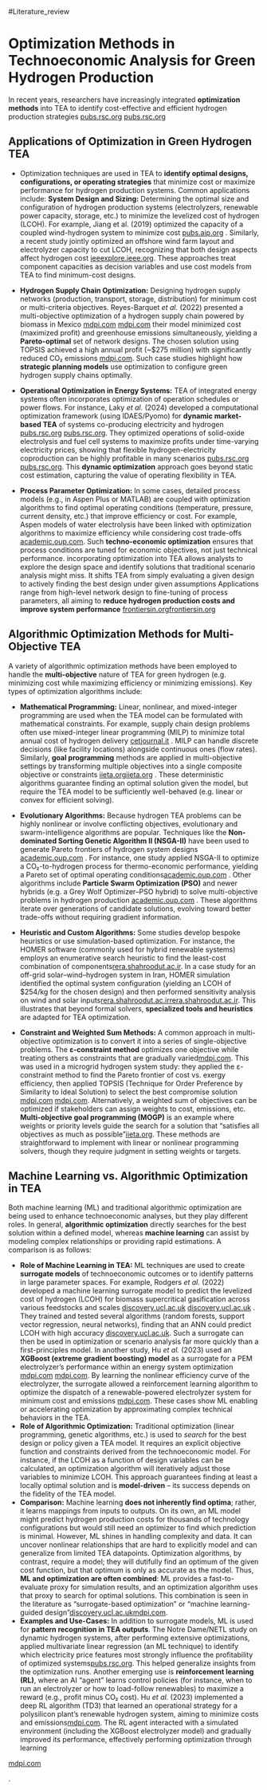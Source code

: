 #Literature_review
# Optimization Methods in Technoeconomic Analysis for Green Hydrogen Production

In recent years, researchers have increasingly integrated **optimization methods** into TEA to identify cost-effective and efficient hydrogen production strategies​ [pubs.rsc.org](https://pubs.rsc.org/en/Content/ArticleLanding/2024/EE/D4EE02394C#:~:text=flexibility,of%20evaluating%20new%20and%20emerging)  [pubs.rsc.org](https://pubs.rsc.org/en/content/articlehtml/2024/ee/d4ee02394c#:~:text=%28i,optimal%20technology%20and%20integration%20options) 
## Applications of Optimization in Green Hydrogen TEA

- Optimization techniques are used in TEA to **identify optimal designs, configurations, or operating strategies** that minimize cost or maximize performance for hydrogen production systems. Common applications include: **System Design and Sizing:** Determining the optimal size and configuration of hydrogen production systems (electrolyzers, renewable power capacity, storage, etc.) to minimize the levelized cost of hydrogen (LCOH). For example, Jiang et al. (2019) optimized the capacity of a coupled wind-hydrogen system to minimize cost​ [pubs.aip.org](https://pubs.aip.org/aip/jrse/article/13/4/044101/364102/Business-model-and-planning-approach-for-hydrogen#:~:text=Business%20model%20and%20planning%20approach,7012%3B%20Resources.%20For%20Researchers) . Similarly, a recent study jointly optimized an offshore wind farm layout and electrolyzer capacity to cut LCOH, recognizing that both design aspects affect hydrogen cost​ [ieeexplore.ieee.org](https://ieeexplore.ieee.org/document/10904013#:~:text=,the%20wake%20effect%20among). These approaches treat component capacities as decision variables and use cost models from TEA to find minimum-cost designs.
- **Hydrogen Supply Chain Optimization:** Designing hydrogen supply networks (production, transport, storage, distribution) for minimum cost or multi-criteria objectives. Reyes-Barquet _et al._ (2022) presented a multi-objective optimization of a hydrogen supply chain powered by biomass in Mexico​   [mdpi.com](https://www.mdpi.com/2227-7390/10/3/437#:~:text=The%20simultaneous%20optimization%20of%20both,solution%20chosen%20by%20the%20TOPSIS)    [mdpi.com](https://www.mdpi.com/2227-7390/10/3/437#:~:text=The%20solution%20selected%20using%20the,important%20performance%20indicators%20were%20estimated)   their model minimized cost (maximized profit) and greenhouse emissions simultaneously, yielding a **Pareto-optimal** set of network designs. The chosen solution using TOPSIS achieved a high annual profit (~$275 million) with significantly reduced CO₂ emissions​        [mdpi.com](https://www.mdpi.com/2227-7390/10/3/437#:~:text=The%20solution%20selected%20using%20the,important%20performance%20indicators%20were%20estimated). Such case studies highlight how **strategic planning models** use optimization to configure green hydrogen supply chains optimally.
    
- **Operational Optimization in Energy Systems:** TEA of integrated energy systems often incorporates optimization of operation schedules or power flows. For instance, Laky _et al._ (2024) developed a computational optimization framework (using IDAES/Pyomo) for **dynamic market-based TEA** of systems co-producing electricity and hydrogen​   [pubs.rsc.org](https://pubs.rsc.org/en/Content/ArticleLanding/2024/EE/D4EE02394C#:~:text=flexibility,of%20evaluating%20new%20and%20emerging) [pubs.rsc.org](https://pubs.rsc.org/en/content/articlehtml/2024/ee/d4ee02394c#:~:text=electrification,the%20Design%20of%20Advanced%20Energy). They optimized operations of solid-oxide electrolysis and fuel cell systems to maximize profits under time-varying electricity prices, showing that flexible hydrogen-electricity coproduction can be highly profitable in many scenarios​ [pubs.rsc.org](https://pubs.rsc.org/en/content/articlehtml/2024/ee/d4ee02394c#:~:text=investigate%20the%20integration%20of%20electricity,with%20high%20levels%20of%20variable)   [pubs.rsc.org](https://pubs.rsc.org/en/content/articlehtml/2024/ee/d4ee02394c#:~:text=coproduce%20electricity%20and%20hydrogen%20%E2%80%93,technologies%2C%20especially%20flexible%20coproduction%20systems). This **dynamic optimization** approach goes beyond static cost estimation, capturing the value of operating flexibility in TEA.
    
- **Process Parameter Optimization:** In some cases, detailed process models (e.g., in Aspen Plus or MATLAB) are coupled with optimization algorithms to find optimal operating conditions (temperature, pressure, current density, etc.) that improve efficiency or cost. For example, Aspen models of water electrolysis have been linked with optimization algorithms to maximize efficiency while considering cost trade-offs​ [academic.oup.com](https://academic.oup.com/ijlct/article/doi/10.1093/ijlct/ctae295/8029822#:~:text=,Horizon%202020%20research%20and).     Such **techno-economic optimization** ensures that process conditions are tuned for economic objectives, not just technical performance.
incorporating optimization into TEA allows analysts to explore the design space and identify solutions that traditional scenario analysis might miss. It shifts TEA from simply evaluating a given design to actively finding the best design under given assumptions
Applications range from high-level network design to fine-tuning of process parameters, all aiming to **reduce hydrogen production costs and improve system performance**​
[frontiersin.org](https://www.frontiersin.org/journals/sustainability/articles/10.3389/frsus.2022.943145/full#:~:text=and%20sensitivity%20analysis%20of%20the,2021) ​[frontiersin.org](https://www.frontiersin.org/journals/sustainability/articles/10.3389/frsus.2022.943145/full#:~:text=the%20economic%20aspects%20of%20hydrogen,2021) 


## Algorithmic Optimization Methods for Multi-Objective TEA

A variety of algorithmic optimization methods have been employed to handle the **multi-objective** nature of TEA for green hydrogen (e.g. minimizing cost while maximizing efficiency or minimizing emissions). Key types of optimization algorithms include:

- **Mathematical Programming:** Linear, nonlinear, and mixed-integer programming are used when the TEA model can be formulated with mathematical constraints. For example, supply chain design problems often use mixed-integer linear programming (MILP) to minimize total annual cost of hydrogen delivery​ [cetjournal.it](https://www.cetjournal.it/cet/23/103/118.pdf#:~:text=The%20annual%20total%20cost%20of,with%20maximum%20economic%20performance) . MILP can handle discrete decisions (like facility locations) alongside continuous ones (flow rates). Similarly, **goal programming** methods are applied in multi-objective settings by transforming multiple objectives into a single composite objective or constraints​ [iieta.org](https://iieta.org/journals/jnmes/paper/10.14447/jnmes.v27i2.a04#:~:text=d,commonly%20used%20in%20MCDM%20include)[iieta.org](https://iieta.org/journals/jnmes/paper/10.14447/jnmes.v27i2.a04#:~:text=their%20priorities,objectives%20as%20much%20as%20possible) . These deterministic algorithms guarantee finding an optimal solution given the model, but require the TEA model to be sufficiently well-behaved (e.g. linear or convex for efficient solving).
    
- **Evolutionary Algorithms:** Because hydrogen TEA problems can be highly nonlinear or involve conflicting objectives, evolutionary and swarm-intelligence algorithms are popular. Techniques like the **Non-dominated Sorting Genetic Algorithm II (NSGA-II)** have been used to generate Pareto frontiers of hydrogen system designs ​[academic.oup.com](https://academic.oup.com/ijlct/article/doi/10.1093/ijlct/ctae267/8006447#:~:text=,economically%20optimal%20system%20operating%20conditions) . For instance, one study applied NSGA-II to optimize a CO₂-to-hydrogen process for thermo-economic performance, yielding a Pareto set of optimal operating conditions​[academic.oup.com](https://academic.oup.com/ijlct/article/doi/10.1093/ijlct/ctae267/8006447#:~:text=,economically%20optimal%20system%20operating%20conditions)   . Other algorithms include **Particle Swarm Optimization (PSO)** and newer hybrids (e.g. a Grey Wolf Optimizer–PSO hybrid) to solve multi-objective problems in hydrogen production​    [academic.oup.com](https://academic.oup.com/ijlct/article/doi/10.1093/ijlct/ctae295/8029822#:~:text=,Horizon%202020%20research%20and) . These algorithms iterate over generations of candidate solutions, evolving toward better trade-offs without requiring gradient information.
- **Heuristic and Custom Algorithms:** Some studies develop bespoke heuristics or use simulation-based optimization. For instance, the HOMER software (commonly used for hybrid renewable systems) employs an enumerative search heuristic to find the least-cost combination of components​[rera.shahroodut.ac.ir](https://rera.shahroodut.ac.ir/article_2087_29f489ea43b28a2f5e5c3d785fbe3de3.pdf#:~:text=using%20the%20HOMER%20software,Also%20not%20using). In a case study for an off-grid solar–wind–hydrogen system in Iran, HOMER simulation identified the optimal system configuration (yielding an LCOH of $254/kg for the chosen design) and then performed sensitivity analysis on wind and solar inputs​[rera.shahroodut.ac.ir](https://rera.shahroodut.ac.ir/article_2087_29f489ea43b28a2f5e5c3d785fbe3de3.pdf#:~:text=using%20the%20HOMER%20software,Also%20not%20using)[rera.shahroodut.ac.ir](https://rera.shahroodut.ac.ir/article_2087_29f489ea43b28a2f5e5c3d785fbe3de3.pdf#:~:text=intensity%20of%20solar%20radiation%20and,a%20fuel%20cell%20only%20includes). This illustrates that beyond formal solvers, **specialized tools and heuristics** are adapted for TEA optimization.
- **Constraint and Weighted Sum Methods:** A common approach in multi-objective optimization is to convert it into a series of single-objective problems. The **ε-constraint method** optimizes one objective while treating others as constraints that are gradually varied​[mdpi.com](https://www.mdpi.com/2079-9292/13/19/3800#:~:text=multi,illustrated%20by%20the%20following%20equation). This was used in a microgrid hydrogen system study: they applied the ε-constraint method to find the Pareto frontier of cost vs. exergy efficiency, then applied TOPSIS (Technique for Order Preference by Similarity to Ideal Solution) to select the best compromise solution​[mdpi.com](https://www.mdpi.com/2079-9292/13/19/3800#:~:text=efficiency,confirm%20the%20efficacy%20of%20the) [mdpi.com](https://www.mdpi.com/2079-9292/13/19/3800#:~:text=Multi,can%20reduce%20the%20system%E2%80%99s%20economic). Alternatively, a weighted sum of objectives can be optimized if stakeholders can assign weights to cost, emissions, etc. **Multi-objective goal programming (MOGP)** is an example where weights or priority levels guide the search for a solution that “satisfies all objectives as much as possible”​[iieta.org](https://iieta.org/journals/jnmes/paper/10.14447/jnmes.v27i2.a04#:~:text=their%20priorities,objectives%20as%20much%20as%20possible). These methods are straightforward to implement with linear or nonlinear programming solvers, though they require judgment in setting weights or targets.

## Machine Learning vs. Algorithmic Optimization in TEA

Both machine learning (ML) and traditional algorithmic optimization are being used to enhance technoeconomic analyses, but they play different roles. In general, **algorithmic optimization** directly searches for the best solution within a defined model, whereas **machine learning** can assist by modeling complex relationships or providing rapid estimations. A comparison is as follows:

- **Role of Machine Learning in TEA:** ML techniques are used to create **surrogate models** of technoeconomic outcomes or to identify patterns in large parameter spaces. For example, Rodgers _et al._ (2022) developed a machine learning surrogate model to predict the levelized cost of hydrogen (LCOH) for biomass supercritical gasification across various feedstocks and scales​ [discovery.ucl.ac.uk](https://discovery.ucl.ac.uk/id/eprint/10176305/1/1-s2.0-S036031992303923X-main.pdf#:~:text=A%20surrogate%20model%20for%20the,model%20is%20published%20to%20facili) [discovery.ucl.ac.uk](https://discovery.ucl.ac.uk/id/eprint/10176305/1/1-s2.0-S036031992303923X-main.pdf#:~:text=A%20techno,model%20is%20published%20to%20facili)    . They trained and tested several algorithms (random forests, support vector regression, neural networks), finding that an ANN could predict LCOH with high accuracy​ [discovery.ucl.ac.uk](https://discovery.ucl.ac.uk/id/eprint/10176305/1/1-s2.0-S036031992303923X-main.pdf#:~:text=A%20techno,model%20is%20published%20to%20facili). Such a surrogate can then be used in optimization or scenario analysis far more quickly than a first-principles model. In another study, Hu _et al._ (2023) used an **XGBoost (extreme gradient boosting) model** as a surrogate for a PEM electrolyzer’s performance within an energy system optimization​  [mdpi.com](https://www.mdpi.com/2227-9717/13/1/268#:~:text=algorithm,by%20comparisons%20with%20dispatch%20results) [mdpi.com](https://www.mdpi.com/2227-9717/13/1/268#:~:text=XGBoost%20model%20and%20the%20remaining,to%20verify%20the%20accuracy%20and). By learning the nonlinear efficiency curve of the electrolyzer, the surrogate allowed a reinforcement learning algorithm to optimize the dispatch of a renewable-powered electrolyzer system for minimum cost and emissions​  [mdpi.com](https://www.mdpi.com/2227-9717/13/1/268#:~:text=operating%20conditions%20with%20the%20help,fluctuations%20in%20supply%20and%20demand). These cases show ML enabling or accelerating optimization by approximating complex technical behaviors in the TEA.
- **Role of Algorithmic Optimization:** Traditional optimization (linear programming, genetic algorithms, etc.) is used to _search_ for the best design or policy given a TEA model. It requires an explicit objective function and constraints derived from the technoeconomic model. For instance, if the LCOH as a function of design variables can be calculated, an optimization algorithm will iteratively adjust those variables to minimize LCOH. This approach guarantees finding at least a locally optimal solution and is **model-driven** – its success depends on the fidelity of the TEA model.
- **Comparison:** Machine learning **does not inherently find optima**; rather, it learns mappings from inputs to outputs. On its own, an ML model might predict hydrogen production costs for thousands of technology configurations but would still need an optimizer to find which prediction is minimal. However, ML shines in handling complexity and data. It can uncover nonlinear relationships that are hard to explicitly model and can generalize from limited TEA datapoints. Optimization algorithms, by contrast, require a model; they will dutifully find an optimum of the given cost function, but that optimum is only as accurate as the model. Thus, **ML and optimization are often combined**: ML provides a fast-to-evaluate proxy for simulation results, and an optimization algorithm uses that proxy to search for optimal solutions. This combination is seen in the literature as “surrogate-based optimization” or “machine learning-guided design”​[discovery.ucl.ac.uk](https://discovery.ucl.ac.uk/id/eprint/10176305/1/1-s2.0-S036031992303923X-main.pdf#:~:text=A%20surrogate%20model%20for%20the,model%20is%20published%20to%20facili)[mdpi.com](https://www.mdpi.com/2227-9717/13/1/268#:~:text=XGBoost%20model%20and%20the%20remaining,to%20verify%20the%20accuracy%20and).
- **Examples and Use-Cases:** In addition to surrogate models, ML is used for **pattern recognition in TEA outputs**. The Notre Dame/NETL study on dynamic hydrogen systems, after performing extensive optimizations, applied multivariate linear regression (an ML technique) to identify which electricity price features most strongly influence the profitability of optimized systems​[pubs.rsc.org](https://pubs.rsc.org/en/Content/ArticleLanding/2024/EE/D4EE02394C#:~:text=technologies%20in%20varying%20energy%20markets,optimal%20technology%20and%20integration%20options). This helped generalize insights from the optimization runs. Another emerging use is **reinforcement learning (RL)**, where an AI “agent” learns control policies (for instance, when to run an electrolyzer or how to load-follow renewables) to maximize a reward (e.g., profit minus CO₂ cost). Hu _et al._ (2023) implemented a deep RL algorithm (TD3) that learned an operational strategy for a polysilicon plant’s renewable hydrogen system, aiming to minimize costs and emissions​[mdpi.com](https://www.mdpi.com/2227-9717/13/1/268#:~:text=operating%20conditions%20with%20the%20help,fluctuations%20in%20supply%20and%20demand). The RL agent interacted with a simulated environment (including the XGBoost electrolyzer model) and gradually improved its performance, effectively performing optimization through learning​

[mdpi.com](https://www.mdpi.com/2227-9717/13/1/268#:~:text=operating%20conditions%20with%20the%20help,fluctuations%20in%20supply%20and%20demand)

.




